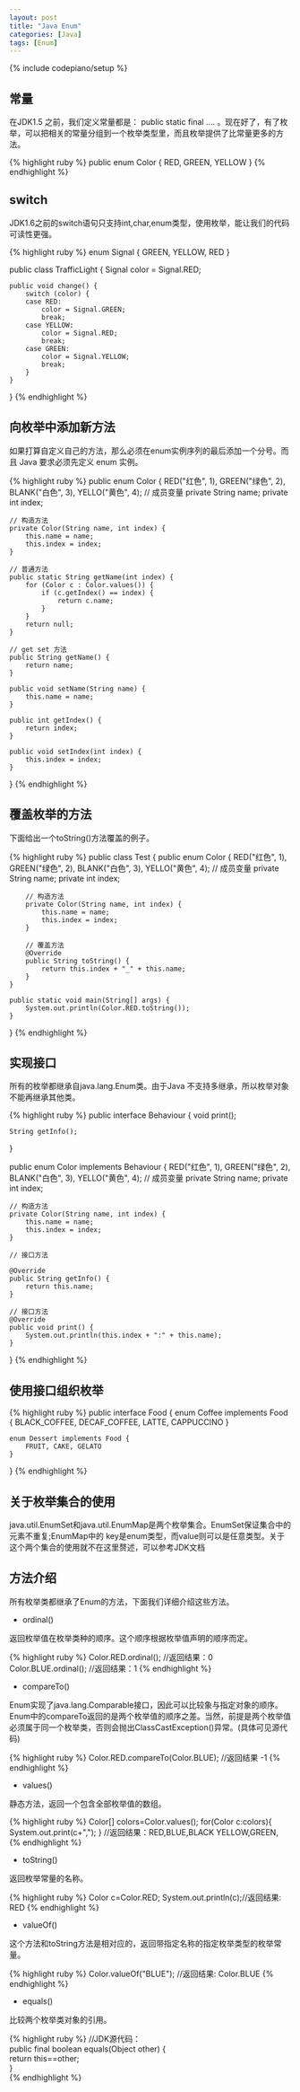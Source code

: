 ```yaml
---
layout: post
title: "Java Enum"
categories: [Java]
tags: [Enum]
---
```

{% include codepiano/setup %}

## 常量

在JDK1.5 之前，我们定义常量都是： public static final .... 。现在好了，有了枚举，可以把相关的常量分组到一个枚举类型里，而且枚举提供了比常量更多的方法。

{% highlight ruby %}
public enum Color {
  RED, GREEN, YELLOW
}
{% endhighlight %}

## switch

JDK1.6之前的switch语句只支持int,char,enum类型，使用枚举，能让我们的代码可读性更强。

{% highlight ruby %}
enum Signal {
    GREEN, YELLOW, RED
}

public class TrafficLight {
    Signal color = Signal.RED;

    public void change() {
        switch (color) {
        case RED:
            color = Signal.GREEN;
            break;
        case YELLOW:
            color = Signal.RED;
            break;
        case GREEN:
            color = Signal.YELLOW;
            break;
        }
    }
}
{% endhighlight %}

## 向枚举中添加新方法

如果打算自定义自己的方法，那么必须在enum实例序列的最后添加一个分号。而且 Java 要求必须先定义 enum 实例。

{% highlight ruby %}
public enum Color {
    RED("红色", 1), GREEN("绿色", 2), BLANK("白色", 3), YELLO("黄色", 4);
    // 成员变量
    private String name;
    private int index;

    // 构造方法
    private Color(String name, int index) {
        this.name = name;
        this.index = index;
    }

    // 普通方法
    public static String getName(int index) {
        for (Color c : Color.values()) {
            if (c.getIndex() == index) {
                return c.name;
            }
        }
        return null;
    }

    // get set 方法
    public String getName() {
        return name;
    }

    public void setName(String name) {
        this.name = name;
    }

    public int getIndex() {
        return index;
    }

    public void setIndex(int index) {
        this.index = index;
    }
}
{% endhighlight %}

## 覆盖枚举的方法

下面给出一个toString()方法覆盖的例子。

{% highlight ruby %}
public class Test {
    public enum Color {
        RED("红色", 1), GREEN("绿色", 2), BLANK("白色", 3), YELLO("黄色", 4);
        // 成员变量
        private String name;
        private int index;

        // 构造方法
        private Color(String name, int index) {
            this.name = name;
            this.index = index;
        }

        // 覆盖方法
        @Override
        public String toString() {
            return this.index + "_" + this.name;
        }
    }

    public static void main(String[] args) {
        System.out.println(Color.RED.toString());
    }
}
{% endhighlight %}

## 实现接口

所有的枚举都继承自java.lang.Enum类。由于Java 不支持多继承，所以枚举对象不能再继承其他类。

{% highlight ruby %}
public interface Behaviour {
    void print();

    String getInfo();
}

public enum Color implements Behaviour {
    RED("红色", 1), GREEN("绿色", 2), BLANK("白色", 3), YELLO("黄色", 4);
    // 成员变量
    private String name;
    private int index;

    // 构造方法
    private Color(String name, int index) {
        this.name = name;
        this.index = index;
    }

    // 接口方法

    @Override
    public String getInfo() {
        return this.name;
    }

    // 接口方法
    @Override
    public void print() {
        System.out.println(this.index + ":" + this.name);
    }
}
{% endhighlight %}

## 使用接口组织枚举

{% highlight ruby %}
public interface Food {
    enum Coffee implements Food {
        BLACK_COFFEE, DECAF_COFFEE, LATTE, CAPPUCCINO
    }

    enum Dessert implements Food {
        FRUIT, CAKE, GELATO
    }
}
{% endhighlight %}

## 关于枚举集合的使用

java.util.EnumSet和java.util.EnumMap是两个枚举集合。EnumSet保证集合中的元素不重复;EnumMap中的 key是enum类型，而value则可以是任意类型。关于这个两个集合的使用就不在这里赘述，可以参考JDK文档

## 方法介绍

所有枚举类都继承了Enum的方法，下面我们详细介绍这些方法。

* ordinal()

返回枚举值在枚举类种的顺序。这个顺序根据枚举值声明的顺序而定。

{% highlight ruby %}
Color.RED.ordinal();  //返回结果：0
Color.BLUE.ordinal();  //返回结果：1
{% endhighlight %}

* compareTo()

Enum实现了java.lang.Comparable接口，因此可以比较象与指定对象的顺序。Enum中的compareTo返回的是两个枚举值的顺序之差。当然，前提是两个枚举值必须属于同一个枚举类，否则会抛出ClassCastException()异常。(具体可见源代码)

{% highlight ruby %}
Color.RED.compareTo(Color.BLUE);  //返回结果 -1
{% endhighlight %}

* values()

静态方法，返回一个包含全部枚举值的数组。

{% highlight ruby %}
Color[] colors=Color.values();
for(Color c:colors){
    System.out.print(c+","); 
}
//返回结果：RED,BLUE,BLACK YELLOW,GREEN,
{% endhighlight %}

* toString()

返回枚举常量的名称。

{% highlight ruby %}
Color c=Color.RED;
System.out.println(c);//返回结果: RED
{% endhighlight %}

* valueOf()

这个方法和toString方法是相对应的，返回带指定名称的指定枚举类型的枚举常量。

{% highlight ruby %}
Color.valueOf("BLUE");   //返回结果: Color.BLUE
{% endhighlight %}

* equals()

比较两个枚举类对象的引用。

{% highlight ruby %}
//JDK源代码：      
public final boolean equals(Object other) {  
    return this==other;  
}  
{% endhighlight %}

